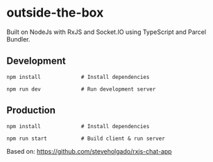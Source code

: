 # outside-the-box

Built on NodeJs with RxJS and Socket.IO using TypeScript and Parcel Bundler.

## Development

```
npm install             # Install dependencies
```
```
npm run dev             # Run development server
```

## Production

```
npm install             # Install dependencies
```
```
npm run start           # Build client & run server
```

Based on: https://github.com/steveholgado/rxjs-chat-app
